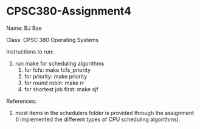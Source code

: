 # CPSC380-Assignment4

Name: BJ Bae

Class: CPSC 380 Operating Systems

Instructions to run:

1. run make for scheduling algorithms
   1. for fcfs: make fcfs_priority
   2. for priority: make priority
   3. for round robin: make rr
   4. for shortest job first: make sjf

References:

1. most items in the schedulers folder is provided through the assignment (I implemented the different types of CPU scheduling algorithms).